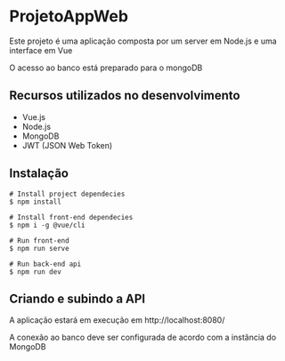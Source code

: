 # ProjetoAppWeb

Este projeto é uma aplicação composta por um server em Node.js e uma interface em Vue

O acesso ao banco está preparado para o mongoDB

## Recursos utilizados no desenvolvimento
- Vue.js
- Node.js
- MongoDB
- JWT (JSON Web Token)

## Instalação
```
# Install project dependecies
$ npm install

# Install front-end dependecies
$ npm i -g @vue/cli

# Run front-end
$ npm run serve

# Run back-end api
$ npm run dev

```
## Criando e subindo a API 

A aplicação estará em execução em http://localhost:8080/

A conexão ao banco deve ser configurada de acordo com a instância do MongoDB
